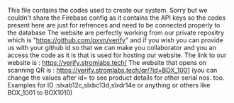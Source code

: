 This file contains the codes used to create our system.
Sorry but we couldn't share the Firebase config as it contains the API keys so the codes present here are just for refrences and need to be connected properly to the database
The website are perfectly working from our private repositry which is "https://github.com/pxvn/verify" and if you wish you can provide us with your github id so that we can make you collaborator and you an access the code as it is that is used for hosting our website.
The link to our website is : https://verify.stromlabs.tech/
The website that opens on scanning QR is : https://verify.stromlabs.tech/qr/?id=BOX_1001 (you can change the values after id= to see product details for other serial nos. too. Examples for ID :slxab12c,slxbc13d,slxdr14e or anything or others  like BOX_1001 to BOX1010)
